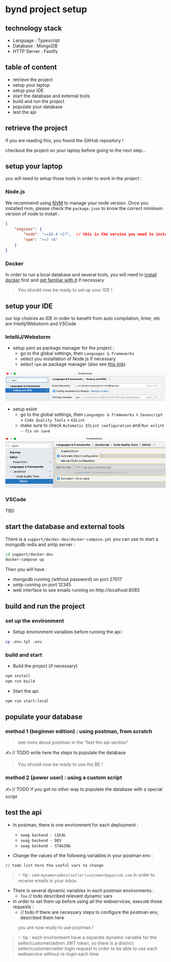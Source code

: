 # bynd project setup

## technology stack
- Language : Typescript
- Database : MongoDB
- HTTP Server : Fastify

## table of content

- retrieve the project
- setup your laptop
- setup your IDE
- start the database and external tools
- build and run the project
- populate your database
- test the api

## retrieve the project

if you are reading this, you found the GitHub repository !

checkout the project on your laptop before going to the next step...

## setup your laptop

you will need to setup those tools in order to work in the project :

### Node.js

We recommend using [NVM](https://github.com/nvm-sh/nvm) to manage your node version.
Once you installed nvm, please check the `package.json` to know the correct minimum version of node to install :

```json
{
    "engines": {
        "node": ">=16.4 <17",  // this is the version you need to install
        "npm": ">=7 <8"
    }
}
```

### Docker

In order to run a local database and several tools, you will need to [install docker](https://docs.docker.com/get-docker/) first and [get familiar with it](https://docs.docker.com/get-started/) if necessary 

> You should now be ready to set up your IDE !

## setup your IDE

our top choices as IDE in order to benefit from auto compilation, linter, etc are Intellij/Webstorm and VSCode

### IntelliJ/Webstorm

- setup yarn as package manager for the project :
    - go to the global settings, then `Languages & Frameworks`
    - select you installation of Node.js if necessary
    - select `npm` as package manager (also see [this link](https://www.jetbrains.com/help/idea/installing-and-removing-external-software-using-node-package-manager.html#ws_npm_yarn_configure_package_manager))

![setup intellij node](img/setup/setup_intellij_node_yarn.png)

- setup eslint
    - go to the global settings, then `Languages & Frameworks` > `Javascript` > `Code Quality Tools` > `ESLint`
    - make sure to check `Automatic ESLint configuration` and `Run eslint --fix on save`

![setup intellij eslint](img/setup/setup_intellij_eslint.png)

### VSCode

TBD

## start the database and external tools

There is a `support/docker-dev/docker-compose.yml` you can use to start a mongodb redis and smtp server :

```bash
cd support/docker-dev
docker-compose up 
```

Then you will have :
- mongodb running (without password) on port 27017
- smtp running on port 12345
- web interface to see emails running on http://localhost:8085

## build and run the project

### set up the environment

- Setup environment variables before running the api :
```bash
cp .env.tpl .env
```

### build and start

- Build the project (if necessary)
```bash
npm install
npm run build
```

- Start the api
```bash
npm run start:local
```

## populate your database

### method 1 (beginner edition) : using postman, from scratch

> see more about postman in the "test the api section"

:writing_hand: // TODO write here the steps to populate the database

> You should now be ready to use the BE !

### method 2 (power user) : using a custom script

:writing_hand: // TODO if you got no other way to populate the database with a special script

## test the api

- In postman, there is one environment for each deployment :
    - `swag backend - LOCAL`
    - `swag backend - DEV`
    - `swag backend - STAGING`
    
- Change the values of the following variables in your postman env :
```
// todo list here the useful vars to change
```
> :sparkles: tip : use `myname+admin|seller|customer@appstud.com` in order to receive emails in your inbox

- There is several dynamic variables in each postman environments :
    - `foo` // todo described relevant dynamic vars
- In order to set them up before using all the webservices, execute those requests :
    - // todo if there are necessary steps to configure the postman env, described them here
    
> you are now ready to use postman !

> :sparkles: tip : each environment have a separate dynamic variable for the seller/customer/admin JWT token, so there is a distinct seller/customer/seller login request in order to be able to use each webservice without re-login each time
